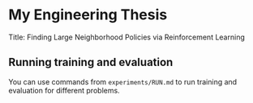 # My Engineering Thesis

Title: Finding Large Neighborhood Policies via Reinforcement
Learning

## Running training and evaluation

You can use commands from `experiments/RUN.md` to run training and evaluation for different problems.
